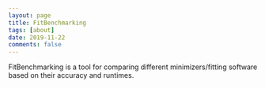 ```yaml
---
layout: page
title: FitBenchmarking
tags: [about]
date: 2019-11-22
comments: false
---
```

    
FitBenchmarking is a tool for comparing different minimizers/fitting software based on their accuracy and runtimes. 